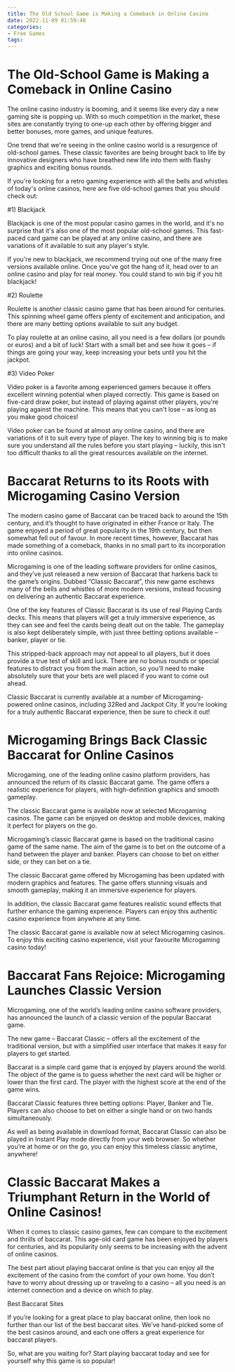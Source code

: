 ```yaml
---
title: The Old School Game is Making a Comeback in Online Casino
date: 2022-11-09 01:59:48
categories:
- Free Games
tags:
---
```



#  The Old-School Game is Making a Comeback in Online Casino

The online casino industry is booming, and it seems like every day a new gaming site is popping up. With so much competition in the market, these sites are constantly trying to one-up each other by offering bigger and better bonuses, more games, and unique features.

One trend that we're seeing in the online casino world is a resurgence of old-school games. These classic favorites are being brought back to life by innovative designers who have breathed new life into them with flashy graphics and exciting bonus rounds.

If you're looking for a retro gaming experience with all the bells and whistles of today's online casinos, here are five old-school games that you should check out:

#1) Blackjack

Blackjack is one of the most popular casino games in the world, and it's no surprise that it's also one of the most popular old-school games. This fast-paced card game can be played at any online casino, and there are variations of it available to suit any player's style.

If you're new to blackjack, we recommend trying out one of the many free versions available online. Once you've got the hang of it, head over to an online casino and play for real money. You could stand to win big if you hit blackjack!

#2) Roulette

Roulette is another classic casino game that has been around for centuries. This spinning wheel game offers plenty of excitement and anticipation, and there are many betting options available to suit any budget.

To play roulette at an online casino, all you need is a few dollars (or pounds or euros) and a bit of luck! Start with a small bet and see how it goes – if things are going your way, keep increasing your bets until you hit the jackpot.

#3) Video Poker

Video poker is a favorite among experienced gamers because it offers excellent winning potential when played correctly. This game is based on five-card draw poker, but instead of playing against other players, you're playing against the machine. This means that you can't lose – as long as you make good choices!

Video poker can be found at almost any online casino, and there are variations of it to suit every type of player. The key to winning big is to make sure you understand all the rules before you start playing – luckily, this isn't too difficult thanks to all the great resources available on the internet.

#  Baccarat Returns to its Roots with Microgaming Casino Version

The modern casino game of Baccarat can be traced back to around the 15th century, and it’s thought to have originated in either France or Italy. The game enjoyed a period of great popularity in the 19th century, but then somewhat fell out of favour. In more recent times, however, Baccarat has made something of a comeback, thanks in no small part to its incorporation into online casinos.

Microgaming is one of the leading software providers for online casinos, and they’ve just released a new version of Baccarat that harkens back to the game’s origins. Dubbed “Classic Baccarat”, this new game eschews many of the bells and whistles of more modern versions, instead focusing on delivering an authentic Baccarat experience.

One of the key features of Classic Baccarat is its use of real Playing Cards decks. This means that players will get a truly immersive experience, as they can see and feel the cards being dealt out on the table. The gameplay is also kept deliberately simple, with just three betting options available – banker, player or tie.

This stripped-back approach may not appeal to all players, but it does provide a true test of skill and luck. There are no bonus rounds or special features to distract you from the main action, so you’ll need to make absolutely sure that your bets are well placed if you want to come out ahead.

Classic Baccarat is currently available at a number of Microgaming-powered online casinos, including 32Red and Jackpot City. If you’re looking for a truly authentic Baccarat experience, then be sure to check it out!

#  Microgaming Brings Back Classic Baccarat for Online Casinos

Microgaming, one of the leading online casino platform providers, has announced the return of its classic Baccarat game. The game offers a realistic experience for players, with high-definition graphics and smooth gameplay.

The classic Baccarat game is available now at selected Microgaming casinos. The game can be enjoyed on desktop and mobile devices, making it perfect for players on the go.

Microgaming’s classic Baccarat game is based on the traditional casino game of the same name. The aim of the game is to bet on the outcome of a hand between the player and banker. Players can choose to bet on either side, or they can bet on a tie.

The classic Baccarat game offered by Microgaming has been updated with modern graphics and features. The game offers stunning visuals and smooth gameplay, making it an immersive experience for players.

In addition, the classic Baccarat game features realistic sound effects that further enhance the gaming experience. Players can enjoy this authentic casino experience from anywhere at any time.

The classic Baccarat game is available now at select Microgaming casinos. To enjoy this exciting casino experience, visit your favourite Microgaming casino today!

#  Baccarat Fans Rejoice: Microgaming Launches Classic Version

Microgaming, one of the world’s leading online casino software providers, has announced the launch of a classic version of the popular Baccarat game.

The new game – Baccarat Classic – offers all the excitement of the traditional version, but with a simplified user interface that makes it easy for players to get started.

Baccarat is a simple card game that is enjoyed by players around the world. The object of the game is to guess whether the next card will be higher or lower than the first card. The player with the highest score at the end of the game wins.

Baccarat Classic features three betting options: Player, Banker and Tie. Players can also choose to bet on either a single hand or on two hands simultaneously.

As well as being available in download format, Baccarat Classic can also be played in Instant Play mode directly from your web browser. So whether you’re at home or on the go, you can enjoy this timeless classic anytime, anywhere!

#  Classic Baccarat Makes a Triumphant Return in the World of Online Casinos!

When it comes to classic casino games, few can compare to the excitement and thrills of baccarat. This age-old card game has been enjoyed by players for centuries, and its popularity only seems to be increasing with the advent of online casinos.

The best part about playing baccarat online is that you can enjoy all the excitement of the casino from the comfort of your own home. You don’t have to worry about dressing up or traveling to a casino – all you need is an internet connection and a device on which to play.

Best Baccarat Sites

If you’re looking for a great place to play baccarat online, then look no further than our list of the best baccarat sites. We’ve hand-picked some of the best casinos around, and each one offers a great experience for baccarat players.

So, what are you waiting for? Start playing baccarat today and see for yourself why this game is so popular!